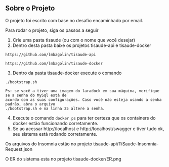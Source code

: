 ## Sobre o Projeto

O projeto foi escrito com base no desafio encaminhado por email.

Para rodar o projeto, siga os passos a seguir

1. Crie uma pasta tisaude (ou com o nome que você desejar)
2. Dentro desta pasta baixe os projetos tisaude-api e tisaude-docker

```
https://github.com/lmbagolin/tisaude-api
```

```
https://github.com/lmbagolin/tisaude-docker
```

3. Dentro da pasta tisaude-docker execute o comando

```
./bootstrap.sh
```

```
Ps: se você a tiver uma imagem do laradock em sua máquina, verifique se a senha do MySql está de
acordo com as suas configurações. Caso você não esteja usando a senha padrão, abra o arquivo
./bootstrap.sh e na linha 25 altere a senha.
```

4. Execute o comando <code>docker ps</code> para ter certeza que os containers do docker estão funcionando corretamente.
5. Se ao acessar http://localhost e http://localhost/swagger e tiver tudo ok, seu sistema está rodando corretamente.

Os arquivos do Insomnia estão no projeto tisaude-api/TiSaude-Insomnia-Request.json

O ER do sistema esta no projeto tisaude-docker/ER.png
